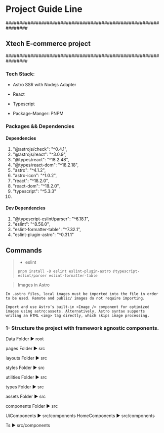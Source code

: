 # Project Guide Line

################################################################

## Xtech E-commerce project

################################################################

### Tech Stack:

- Astro SSR with Nodejs Adapter
- React
- Typescript

- Package-Manger: PNPM

### Packages && Dependencies

#### Dependencies

1. "@astrojs/check": "^0.4.1",
2. "@astrojs/react": "^3.0.9",
3. "@types/react": "^18.2.48",
4. "@types/react-dom": "^18.2.18",
5. "astro": "^4.1.2",
6. "astro-icon": "^1.0.2",
7. "react": "^18.2.0",
8. "react-dom": "^18.2.0",
9. "typescript": "^5.3.3"
10.

#### Dev Dependencies

1. "@typescript-eslint/parser": "^6.18.1",
2. "eslint": "^8.56.0",
3. "eslint-formatter-table": "^7.32.1",
4. "eslint-plugin-astro": "^0.31.1"

## Commands

> - eslint
>
> `pnpm install -D eslint eslint-plugin-astro @typescript-eslint/parser eslint-formatter-table`

> Images in Astro

    In .astro files, local images must be imported into the file in order to be used. Remote and public/ images do not require importing.

    Import and use Astro’s built-in <Image /> component for optimized images using astro:assets. Alternatively, Astro syntax supports writing an HTML <img> tag directly, which skips image processing.

### 1- Structure the project with framework agnostic components.

Data Folder ▶️ root

pages Folder ▶️ src

layouts Folder ▶️ src

styles Folder ▶️ src

utilities Folder ▶️ src

types Folder ▶️ src

assets Folder ▶️ src

components Folder ▶️ src

UiComponents ▶️ src/components
HomeComponents ▶️ src/components

Ts ▶️ src/components
